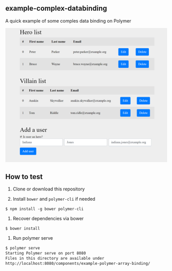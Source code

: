 ## example-complex-databinding

A quick example of some comples data binding on Polymer


![Screenshot](./screenshot.png)


## How to test

1. Clone or download this repository

1. Install `bower` and `polymer-cli` if needed

  ```
  $ npm install -g bower polymer-cli
  ```
  
1. Recover dependencies via bower

  ```
  $ bower install
  ```
  
1. Run polymer serve

  ```
  $ polymer serve 
  Starting Polymer serve on port 8080
  Files in this directory are available under http://localhost:8080/components/example-polymer-array-binding/   
  ```
  
  